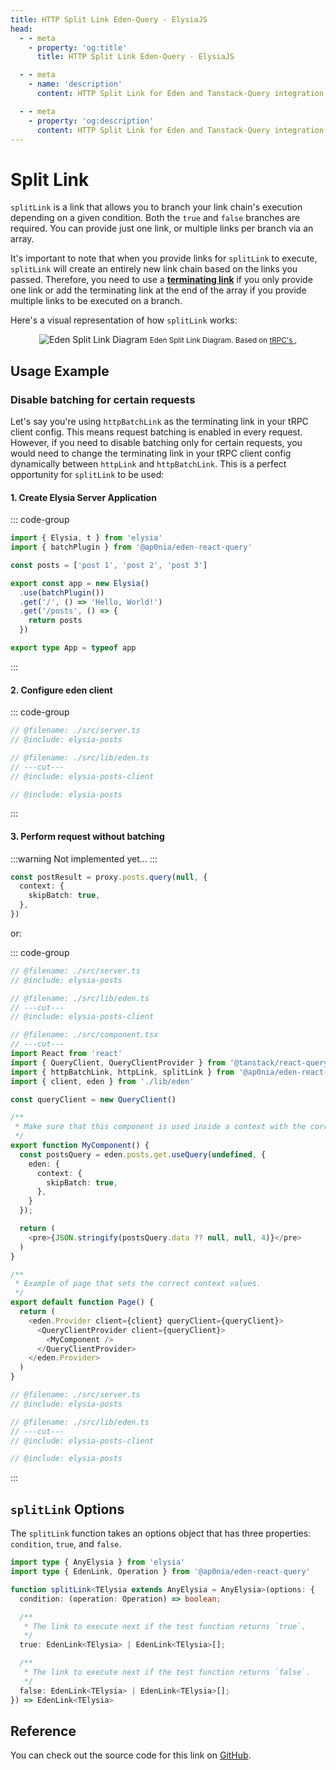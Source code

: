 ```yaml
---
title: HTTP Split Link Eden-Query - ElysiaJS
head:
  - - meta
    - property: 'og:title'
      title: HTTP Split Link Eden-Query - ElysiaJS

  - - meta
    - name: 'description'
      content: HTTP Split Link for Eden and Tanstack-Query integration.

  - - meta
    - property: 'og:description'
      content: HTTP Split Link for Eden and Tanstack-Query integration.
---
```


# Split Link

`splitLink` is a link that allows you to branch your link chain's execution depending on a given condition.
Both the `true` and `false` branches are required.
You can provide just one link, or multiple links per branch via an array.

It's important to note that when you provide links for `splitLink` to execute,
`splitLink` will create an entirely new link chain based on the links you passed.
Therefore, you need to use a [**terminating link**](./index.md#the-terminating-link)
if you only provide one link or add the terminating link at the end of the array
if you provide multiple links to be executed on a branch.

Here's a visual representation of how `splitLink` works:

<div align="center" style="marginBottom: 12px">
  <img src="/assets/split-link-diagram.png" alt="Eden Split Link Diagram"/>
  <small>
    <span>Eden Split Link Diagram. Based on </span>
    <a href="https://trpc.io/docs/client/links/splitLink" target="_blank">tRPC's </a>,
  </small>
</div>

## Usage Example

### Disable batching for certain requests

Let's say you're using `httpBatchLink` as the terminating link in your tRPC client config. This means request batching is enabled in every request. However, if you need to disable batching only for certain requests, you would need to change the terminating link in your tRPC client config dynamically between `httpLink` and `httpBatchLink`. This is a perfect opportunity for `splitLink` to be used:

#### 1. Create Elysia Server Application

::: code-group

```typescript twoslash include links-split-basic-example [src/server.ts]
import { Elysia, t } from 'elysia'
import { batchPlugin } from '@ap0nia/eden-react-query'

const posts = ['post 1', 'post 2', 'post 3']

export const app = new Elysia()
  .use(batchPlugin())
  .get('/', () => 'Hello, World!')
  .get('/posts', () => {
    return posts
  })

export type App = typeof app
```

:::

#### 2. Configure eden client

<template>

```typescript twoslash include links-split-eden-client
// @noErrors
import {
  createEdenTreatyReactQuery,
  httpBatchLink,
  httpLink,
  splitLink,
} from '@ap0nia/eden-react-query'
import type { App } from '../server'

const domain = 'http://localhost:3000'

export const eden = createEdenTreatyReactQuery<App>()

export const client = eden.createClient({
  links: [
    splitLink({
      condition(operation) {
        // Check for context property `skipBatch`.
        return Boolean(operation.context.skipBatch)
      },

      // When condition is true, use normal request.
      true: httpLink({ domain }),

      // When condition is false, use batching.
      false: httpBatchLink({ domain }),
    }),
  ],
})
```

  </template>

::: code-group

```typescript twoslash [src/lib/eden.ts]
// @filename: ./src/server.ts
// @include: elysia-posts

// @filename: ./src/lib/eden.ts
// ---cut---
// @include: elysia-posts-client
```

```typescript twoslash [src/server.ts]
// @include: elysia-posts
```

:::

#### 3. Perform request without batching

:::warning
Not implemented yet...
:::

```typescript
const postResult = proxy.posts.query(null, {
  context: {
    skipBatch: true,
  },
})
```

or:

::: code-group

```typescript twoslash [src/component.tsx]
// @filename: ./src/server.ts
// @include: elysia-posts

// @filename: ./src/lib/eden.ts
// ---cut---
// @include: elysia-posts-client

// @filename: ./src/component.tsx
// ---cut---
import React from 'react'
import { QueryClient, QueryClientProvider } from '@tanstack/react-query'
import { httpBatchLink, httpLink, splitLink } from '@ap0nia/eden-react-query'
import { client, eden } from './lib/eden'

const queryClient = new QueryClient()

/**
 * Make sure that this component is used inside a context with the correct client.
 */
export function MyComponent() {
  const postsQuery = eden.posts.get.useQuery(undefined, {
    eden: {
      context: {
        skipBatch: true,
      },
    }
  });

  return (
    <pre>{JSON.stringify(postsQuery.data ?? null, null, 4)}</pre>
  )
}

/**
 * Example of page that sets the correct context values.
 */
export default function Page() {
  return (
    <eden.Provider client={client} queryClient={queryClient}>
      <QueryClientProvider client={queryClient}>
        <MyComponent />
      </QueryClientProvider>
    </eden.Provider>
  )
}
```

```typescript twoslash [src/lib/eden.ts]
// @filename: ./src/server.ts
// @include: elysia-posts

// @filename: ./src/lib/eden.ts
// ---cut---
// @include: elysia-posts-client
```

```typescript twoslash [src/server.ts]
// @include: elysia-posts
```

:::

## `splitLink` Options

The `splitLink` function takes an options object that has three properties:
`condition`, `true`, and `false`.

```typescript
import type { AnyElysia } from 'elysia'
import type { EdenLink, Operation } from '@ap0nia/eden-react-query'

function splitLink<TElysia extends AnyElysia = AnyElysia>(options: {
  condition: (operation: Operation) => boolean;

  /**
   * The link to execute next if the test function returns `true`.
   */
  true: EdenLink<TElysia> | EdenLink<TElysia>[];

  /**
   * The link to execute next if the test function returns `false`.
   */
  false: EdenLink<TElysia> | EdenLink<TElysia>[];
}) => EdenLink<TElysia>
```

## Reference

You can check out the source code for this link on [GitHub](https://github.com/ap0nia/eden-query/blob/main/packages/eden/src/links/split-link.ts).
